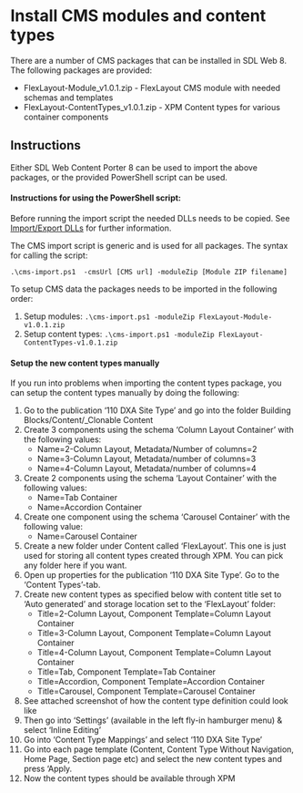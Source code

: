 Install CMS modules and content types
=========================================

There are a number of CMS packages that can be installed in SDL Web 8.
The following packages are provided:

* FlexLayout-Module_v1.0.1.zip - FlexLayout CMS module with needed schemas and templates
* FlexLayout-ContentTypes_v1.0.1.zip - XPM Content types for various container components 

Instructions
-------------

Either SDL Web Content Porter 8 can be used to import the above packages, or the provided PowerShell script can be used.

#### Instructions for using the PowerShell script:

Before running the import script the needed DLLs needs to be copied. See [Import/Export DLLs](./ImportExport/README.md) for further information.

The CMS import script is generic and is used for all packages. The syntax for calling the script:

```
.\cms-import.ps1  -cmsUrl [CMS url] -moduleZip [Module ZIP filename]
```

To setup CMS data the packages needs to be imported in the following order:

1. Setup modules: `.\cms-import.ps1 -moduleZip FlexLayout-Module-v1.0.1.zip`
2. Setup content types: `.\cms-import.ps1 -moduleZip FlexLayout-ContentTypes-v1.0.1.zip`

#### Setup the new content types manually

If you run into problems when importing the content types package, you can setup the content types manually by doing the following:

1. Go to the publication ‘110 DXA Site Type’ and go into the folder Building Blocks/Content/_Clonable Content
2. Create 3 components using the schema ‘Column Layout Container’ with the following values:
    - Name=2-Column Layout, Metadata/Number of columns=2
    - Name=3-Column Layout, Metadata/number of columns=3
    - Name=4-Column Layout, Metadata/number of columns=4
3. Create 2 components using the schema ‘Layout Container’ with the following values:
    - Name=Tab Container
    - Name=Accordion Container
4. Create one component using the schema ‘Carousel Container’ with the following value:
    - Name=Carousel Container
5. Create a new folder under Content called ‘FlexLayout’. This one is just used for storing all content types created through XPM. You can pick any folder here if you want.
6. Open up properties for the publication ‘110 DXA Site Type’. Go to the ‘Content Types’-tab.
7. Create new content types as specified below with content title set to ‘Auto generated’ and storage location set to the ‘FlexLayout’ folder:
    - Title=2-Column Layout, Component Template=Column Layout Container
    - Title=3-Column Layout, Component Template=Column Layout Container
    - Title=4-Column Layout, Component Template=Column Layout Container
    - Title=Tab, Component Template=Tab Container
    - Title=Accordion, Component Template=Accordion Container
    - Title=Carousel, Component Template=Carousel Container
8. See attached screenshot of how the content type definition could look like
9. Then go into ‘Settings’ (available in the left fly-in hamburger menu) & select ‘Inline Editing’
10. Go into ‘Content Type Mappings’ and select ‘110 DXA Site Type’
11. Go into each page template (Content, Content Type Without Navigation, Home Page, Section page etc) and select the new content types and press ‘Apply.
12. Now the content types should be available through XPM

    



